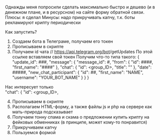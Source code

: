 Однажды меня попросили сделать максимально быстро и дешево (и в денежном плане, и в ресурсном) на сайте форму обратной связи.
Плюсы: я сделал
Минусы: надо прикручивать капчу, т.к. боты рекламируют крипту периодически

Как запустить?
1. Создаем бота в Телеграме, получаем его токен
2. Прописываем в скрипте
3. Получаем id чата
     // https://api.telegram.org/bot<YourBOTToken>/getUpdates
     По этой ссылке вставляем свой токен
     Получим что-то типа такого:
   {
    "update_id": ###,
    "message": {
        "message_id": #,
        "from": {
            "id": ####,
            "first_name": "####"
        },
        "chat": {
            "id": <group_ID>,
            "title": "<Group name>"
        },
        "date": #####,
        "new_chat_participant": {
            "id": ##,
            "first_name": "NAME",
            "username": "YOUR_BOT_NAME"
        }
    }
}

Нас интересует только   
  "chat": {
  "id": <group_ID>,
  
4. Прописываем в скрипте
5. Располагаем HTML-форму, а также файлы js и php на сервере как мать-природа подсказывает
6. Получаем тонну спама и скама о предложении купить крипту на фейковых обменниках (в принципе, может кому-то понравится)
7. Прикручиваем капчу
8. Пользуемся формой
